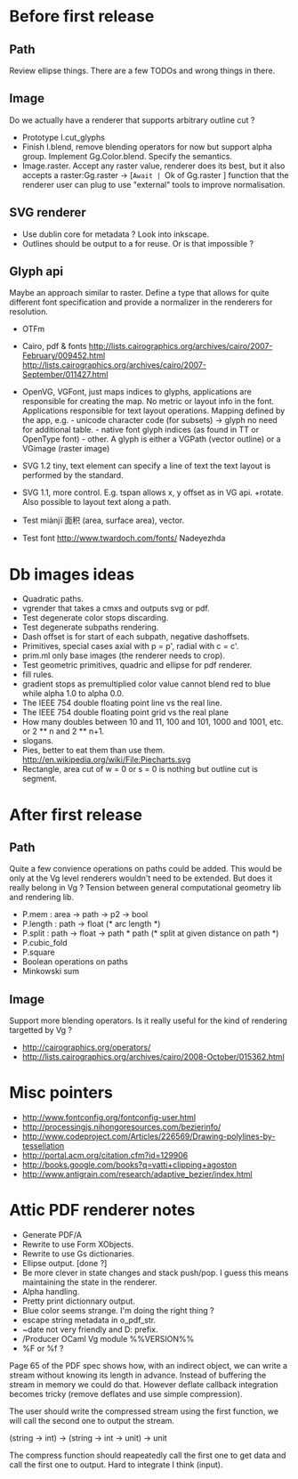 # Before first release

## Path

Review ellipse things. There are a few TODOs and wrong things in there.

## Image

Do we actually have a renderer that supports arbitrary outline cut ? 

* Prototype I.cut_glyphs
* Finish I.blend, remove blending operators for now but support 
  alpha group. Implement Gg.Color.blend. Specify the semantics.
* Image.raster. Accept any raster value, renderer does its best, but it 
  also accepts a 
  raster:Gg.raster -> [`Await | `Ok of Gg.raster ] function that the
  renderer user can plug to use "external" tools to improve normalisation.

## SVG renderer 

* Use dublin core for metadata ? Look into inkscape. 
* Outlines should be output to a <defs><g id="id" /></defs> for reuse. 
  Or is that impossible ? 

## Glyph api

Maybe an approach similar to raster. Define a type that allows for
quite different font specification and provide a normalizer in the
renderers for resolution.

* OTFm
* Cairo, pdf & fonts
  http://lists.cairographics.org/archives/cairo/2007-February/009452.html
  http://lists.cairographics.org/archives/cairo/2007-September/011427.html

* OpenVG, 
  VGFont, just maps indices to glyphs, applications are responsible for 
  creating the map. No metric or layout info in the font. 
  Applications responsible for text layout operations.
  Mapping defined by the app, e.g.
	  - unicode character code (for subsets) -> glyph 
	    no need for additional table.
          - native font glyph indices (as found in TT or OpenType font)
	  - other.
  A glyph is either a VGPath (vector outline) or a VGimage (raster image)

* SVG 1.2 tiny, text element can specify a line of text
  the text layout is performed by the standard.

* SVG 1.1, more control. E.g. tspan allows x, y offset as in VG api.
  +rotate. Also possible to layout text along a path. 

* Test miànjï 面积 (area, surface area), vector.
* Test font http://www.twardoch.com/fonts/ Nadeyezhda 

# Db images ideas 

* Quadratic paths.
* vgrender that takes a cmxs and outputs svg or pdf.
* Test degenerate color stops discarding.
* Test degenerate subpaths rendering. 
* Dash offset is for start of each subpath, negative dashoffsets. 
* Primitives, special cases axial with p = p', radial with c = c'. 
* prim.ml only base images (the renderer needs to crop). 
* Test geometric primitives, quadric and ellipse for pdf renderer.
* fill rules.
* gradient stops as premultiplied color value cannot blend red to blue
  while alpha 1.0 to alpha 0.0.
* The IEEE 754 double floating point line vs the real line.
* The IEEE 754 double floating point grid vs the real plane
* How many doubles between 10 and 11, 100 and 101, 1000 and 1001, etc.
  or 2 ** n and 2 ** n+1.
* slogans.
* Pies, better to eat them than use them.
  http://en.wikipedia.org/wiki/File:Piecharts.svg 
* Rectangle, area cut of w = 0 or s = 0 is nothing but outline cut
  is segment. 

#  After first release

## Path

Quite a few convience operations on paths could be added. This would
be only at the Vg level renderers wouldn't need to be extended. But
does it really belong in Vg ? Tension between general computational
geometry lib and rendering lib.

* P.mem : area -> path -> p2 -> bool
* P.length : path -> float (* arc length *)
* P.split : path -> float -> path * path (* split at given distance on path *)
* P.cubic_fold
* P.square 
* Boolean operations on paths
* Minkowski sum

## Image 

Support more blending operators. Is it really useful for the kind 
of rendering targetted by Vg ? 

* http://cairographics.org/operators/
* http://lists.cairographics.org/archives/cairo/2008-October/015362.html


# Misc pointers

* http://www.fontconfig.org/fontconfig-user.html
* http://processingjs.nihongoresources.com/bezierinfo/
* http://www.codeproject.com/Articles/226569/Drawing-polylines-by-tessellation
* http://portal.acm.org/citation.cfm?id=129906 
* http://books.google.com/books?q=vatti+clipping+agoston
* http://www.antigrain.com/research/adaptive_bezier/index.html


# Attic PDF renderer notes

* Generate PDF/A
* Rewrite to use Form XObjects. 
* Rewrite to use Gs dictionaries.
* Ellipse output. [done ?]
* Be more clever in state changes and stack push/pop. I guess
  this means maintaining the state in the renderer.
* Alpha handling.
* Pretty print dictionnary output.
* Blue color seems strange. I'm doing the right thing ?
* escape string metadata in o_pdf_str.
* ~date not very friendly and D: prefix.
* /Producer OCaml Vg module %%VERSION%%
* %F or %f ?

Page 65 of the PDF spec shows how, with an indirect object, we can
write a stream without knowing its length in advance. Instead of
buffering the stream in memory we could do that. However deflate
callback integration becomes tricky (remove deflates and use simple
compression).

The user should write the compressed stream using
the first function, we will call the second one to output the stream.

(string -> int) -> (string -> int -> unit) -> unit

The compress function should reapeatedly call the first one
to get data and call the first one to output. Hard to integrate
I think (input).






